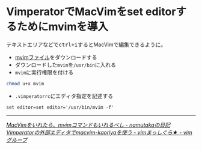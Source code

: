 # <span>VimperatorでMacVimを</span><span>set editorするためにmvimを導入</span>

テキストエリアなどで<kbd>ctrl+i</kbd>するとMacVimで編集できるように。

- [mvimファイル](http://repo.or.cz/w/MacVim/KaoriYa.git/blob_plain/HEAD:/src/MacVim/mvim)をダウンロードする
- ダウンロードした`mvim`を`/usr/bin`に入れる
- `mvim`に実行権限を付ける

~~~ sh
chmod u+x mvim
~~~

- `.vimperatorrc`にエディタ指定を記述する

~~~ vim
set editor=set editor='/usr/bin/mvim -f'
~~~

* * *

<cite>[MacVimをいれたら、mvimコマンドもいれるべし - namutakaの日記](http://d.hatena.ne.jp/namutaka/20100419/1271694518)</cite>
<cite>[Vimperatorの外部エディタでmacvim-kaoriyaを使う - vimまっしぐら★ - vimグループ](http://vim.g.hatena.ne.jp/tokorom/20090728/1248807395)</cite>
